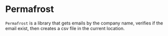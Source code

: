 # Permafrost

`Permafrost` is a library that gets emails by the company name, verifies if the email exist, then creates a csv file in the current location.